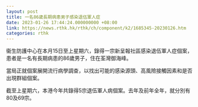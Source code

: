 ```yaml
---
layout: post
title: 一名86歲長期病患男子感染退伍軍人症
date: 2023-01-26 17:44:24.000000000 +08:00
link: https://news.rthk.hk/rthk/ch/component/k2/1685345-20230126.htm
categories: rthk
---
```


衞生防護中心在本月15日至上星期六，錄得一宗新呈報社區感染退伍軍人症個案，患者是一名有長期病患的86歲男子，住在荃灣御海峰。

當局正就個案展開流行病學調查，以找出可能的感染源頭、高風險接觸因素和是否出現群組個案。

截至上星期六，本港今年共錄得5宗退伍軍人病個案。去年及前年全年，就分別有80及69宗。
